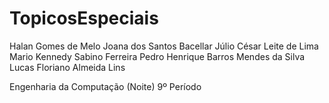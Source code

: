 # TopicosEspeciais

Halan Gomes de Melo
Joana dos Santos Bacellar
Júlio César Leite de Lima
Mario Kennedy Sabino Ferreira
Pedro Henrique Barros Mendes da Silva
Lucas Floriano Almeida Lins

Engenharia da Computação (Noite)
9º Período
